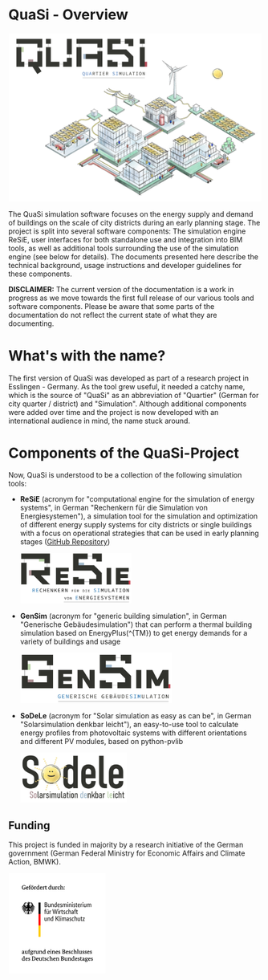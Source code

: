 # QuaSi - Overview
![Logo and visual for the project](img/quasi_combined_w3099.jpg)

The QuaSi simulation software focuses on the energy supply and demand of buildings on the scale of city districts during an early planning stage. The project is split into several software components: The simulation engine ReSiE, user interfaces for both standalone use and integration into BIM tools, as well as additional tools surrounding the use of the simulation engine (see below for details). The documents presented here describe the technical background, usage instructions and developer guidelines for these components.

**DISCLAIMER:** The current version of the documentation is a work in progress as we move towards the first full release of our various tools and software components. Please be aware that some parts of the documentation do not reflect the current state of what they are documenting.

# What's with the name?
The first version of QuaSi was developed as part of a research project in Esslingen - Germany. As the tool grew useful, it needed a catchy name, which is the source of "QuaSi" as an abbreviation of "Quartier" (German for city quarter / district) and "Simulation". Although additional components were added over time and the project is now developed with an international audience in mind, the name stuck around. 

# Components of the QuaSi-Project
Now, QuaSi is understood to be a collection of the following simulation tools:

- **ReSiE** (acronym for "computational engine for the simulation of energy systems", in German "Rechenkern für die Simulation von Energiesystemen"), a simulation tool for the simulation and optimization of different energy supply systems for city districts or single buildings with a focus on operational strategies that can be used in early planning stages ([GitHub Repository](https://github.com/QuaSi-Software/resie))
  
    <img src="img/230505_Resie.jpg" alt="ReSiE Logo" style="height: 100px">

- **GenSim** (acronym for "generic building simulation", in German "Generische Gebäudesimulation") that can perform a thermal building simulation based on EnergyPlus\(^{TM}\) to get energy demands for a variety of buildings and usage
  
    <img src="img/230505_GenSim.jpg" alt="GenSim Logo" style="height: 100px">

- **SoDeLe** (acronym for "Solar simulation as easy as can be", in German "Solarsimulation denkbar leicht"), an easy-to-use tool to calculate energy profiles from photovoltaic systems with different orientations and different PV modules, based on python-pvlib
  
    <img src="img/230505_SoDeLe.jpg" alt="SoDeLe Logo" style="height: 100px">


## Funding
This project is funded in majority by a research initiative of the German government (German Federal Ministry for Economic Affairs and Climate Action, BMWK).

<img src="img/funding_disclaimer.png" alt="Funding disclaimer" style="height: 200px">


